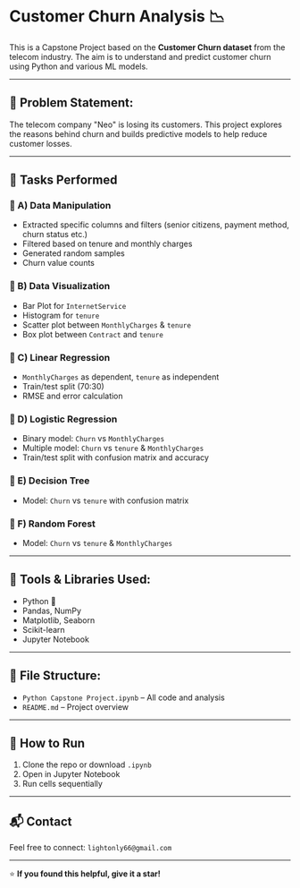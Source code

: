 # Customer Churn Analysis 📉

This is a Capstone Project based on the **Customer Churn dataset** from the telecom industry. The aim is to understand and predict customer churn using Python and various ML models.

---

## 🧠 Problem Statement:
The telecom company "Neo" is losing its customers. This project explores the reasons behind churn and builds predictive models to help reduce customer losses.

---

## 📂 Tasks Performed

### 🔸 A) Data Manipulation
- Extracted specific columns and filters (senior citizens, payment method, churn status etc.)
- Filtered based on tenure and monthly charges
- Generated random samples
- Churn value counts

### 🔸 B) Data Visualization
- Bar Plot for `InternetService`
- Histogram for `tenure`
- Scatter plot between `MonthlyCharges` & `tenure`
- Box plot between `Contract` and `tenure`

### 🔸 C) Linear Regression
- `MonthlyCharges` as dependent, `tenure` as independent
- Train/test split (70:30)
- RMSE and error calculation

### 🔸 D) Logistic Regression
- Binary model: `Churn` vs `MonthlyCharges`
- Multiple model: `Churn` vs `tenure` & `MonthlyCharges`
- Train/test split with confusion matrix and accuracy

### 🔸 E) Decision Tree
- Model: `Churn` vs `tenure` with confusion matrix

### 🔸 F) Random Forest
- Model: `Churn` vs `tenure` & `MonthlyCharges`

---

## 📌 Tools & Libraries Used:
- Python 🐍
- Pandas, NumPy
- Matplotlib, Seaborn
- Scikit-learn
- Jupyter Notebook

---

## 📁 File Structure:
- `Python Capstone Project.ipynb` – All code and analysis
- `README.md` – Project overview

---

## 🚀 How to Run
1. Clone the repo or download `.ipynb`
2. Open in Jupyter Notebook
3. Run cells sequentially

---

## 📬 Contact
Feel free to connect: `lightonly66@gmail.com`

---

⭐ **If you found this helpful, give it a star!**
